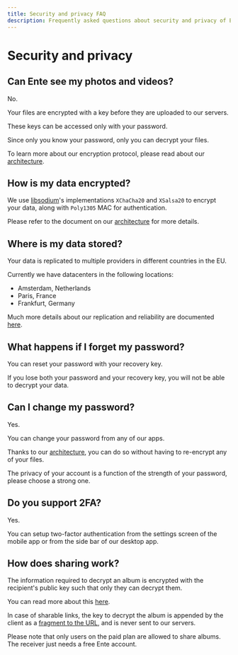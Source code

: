 ```yaml
---
title: Security and privacy FAQ
description: Frequently asked questions about security and privacy of Ente Photos
---
```


# Security and privacy

## Can Ente see my photos and videos?

No.

Your files are encrypted with a key before they are uploaded to our servers.

These keys can be accessed only with your password.

Since only you know your password, only you can decrypt your files.

To learn more about our encryption protocol, please read about our
[architecture](https://ente.io/architecture).

## How is my data encrypted?

We use [libsodium](https://libsodium.gitbook.io/doc/)'s implementations
`XChaCha20` and `XSalsa20` to encrypt your data, along with `Poly1305` MAC for
authentication.

Please refer to the document on our [architecture](https://ente.io/architecture)
for more details.

## Where is my data stored?

Your data is replicated to multiple providers in different countries in the EU.

Currently we have datacenters in the following locations:

- Amsterdam, Netherlands
- Paris, France
- Frankfurt, Germany

Much more details about our replication and reliability are documented
[here](https://ente.io/reliability).

## What happens if I forget my password?

You can reset your password with your recovery key.

If you lose both your password and your recovery key, you will not be able to
decrypt your data.

## Can I change my password?

Yes.

You can change your password from any of our apps.

Thanks to our [architecture](https://ente.io/architecture), you can do so
without having to re-encrypt any of your files.

The privacy of your account is a function of the strength of your password,
please choose a strong one.

## Do you support 2FA?

Yes.

You can setup two-factor authentication from the settings screen of the mobile
app or from the side bar of our desktop app.

## How does sharing work?

The information required to decrypt an album is encrypted with the recipient's
public key such that only they can decrypt them.

You can read more about this [here](https://ente.io/architecture#sharing).

In case of sharable links, the key to decrypt the album is appended by the
client as a [fragment to the URL](https://en.wikipedia.org/wiki/URI_fragment),
and is never sent to our servers.

Please note that only users on the paid plan are allowed to share albums. The
receiver just needs a free Ente account.
